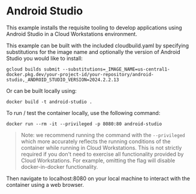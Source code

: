 # Android Studio

This example installs the requisite tooling to develop applications using Android Studio in a Cloud Workstations environment.

This example can be built with the included cloudbuild.yaml by specifying substitutions for the image name and optionally the version of Android Studio you would like to install:

```
gcloud builds submit --substitutions=_IMAGE_NAME=us-central1-docker.pkg.dev/your-project-id/your-repository/android-studio,_ANDROID_STUDIO_VERSION=2024.2.2.13
```

Or can be built locally using:

```
docker build -t android-studio .
```

To run / test the container locally, use the following command:

```
docker run --rm -it --privileged -p 8080:80 android-studio
```

> Note: we recommend running the command with the `--privileged` which more accurately reflects the running conditions of the container while running in Cloud Workstations. This is not strictly required if you don't need to exercise all functionality provided by Cloud Workstations. For example, omitting the flag will disable docker-in-docker functionality.

Then navigate to localhost:8080 on your local machine to interact with the container using a web browser.
